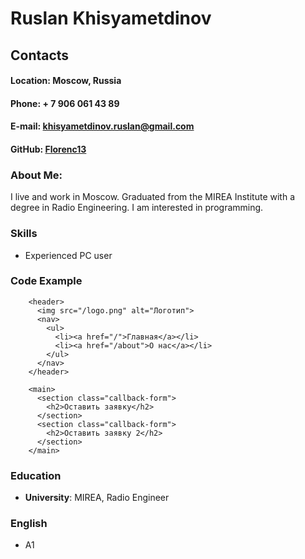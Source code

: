 # Ruslan Khisyametdinov
## Contacts ##
#### **Location**: Moscow, Russia ####
#### **Phone**: + 7 906 061 43 89 ####
#### **E-mail**: khisyametdinov.ruslan@gmail.com ####
#### **GitHub**: [Florenc13](https://github.com/Florenc13) ####
### About Me: ###
I live and work in Moscow. Graduated from the MIREA Institute with a degree in Radio Engineering. I am interested in programming.
### Skills ###
* Experienced PC user
### Code Example ###    
        <header>
          <img src="/logo.png" alt="Логотип">
          <nav>
            <ul>
              <li><a href="/">Главная</a></li>
              <li><a href="/about">О нас</a></li>
            </ul>
          </nav>
        </header>
           
        <main>
          <section class="callback-form">
            <h2>Оставить заявку</h2>
          </section>
          <section class="callback-form">
            <h2>Оставить заявку 2</h2>
          </section>
        </main>

### Education ###
* **University**: MIREA, Radio Engineer
### English ###
* A1
